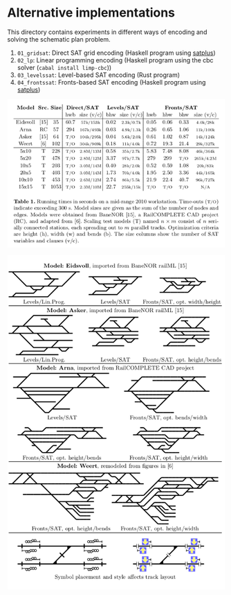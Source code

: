 # Alternative implementations

This directory contains experiments in different
ways of encoding and solving the schematic plan problem.

1. `01_gridsat`: Direct SAT grid encoding (Haskell program using [satplus](https://github.com/koengit/satplus/))
2. `02_lp`: Linear programming encoding (Haskell program using the cbc solver (`cabal install limp-cbc`)) 
3. `03_levelssat`: Level-based SAT encoding (Rust program)
4. `04_frontssat`: Fronts-based SAT encoding (Haskell program using [satplus](https://github.com/koengit/satplus/))

![Table of results](perftable.png)

![Comparison figures](cmpfig.png)
